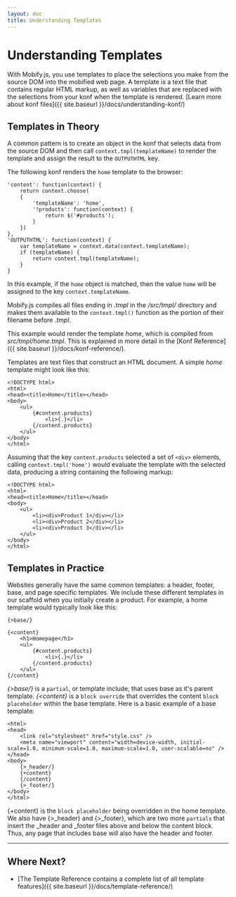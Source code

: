 ```yaml
---
layout: doc
title: Understanding Templates 
---
```


# Understanding Templates
    
With Mobify.js, you use templates to place the selections you make
from the source DOM into the mobified web page. A template is a text
file that contains regular HTML markup, as well as variables that are
replaced with the selections from your konf when the template is
rendered. [Learn more about konf files]({{ site.baseurl }}/docs/understanding-konf/)

## Templates in Theory

A common pattern is to create an object in the konf that selects data
from the source DOM and then call `context.tmpl(templateName)` to 
render the template and assign the result to the `OUTPUTHTML` key.

The following konf renders the `home` template to the browser:

    'content': function(context) {
        return context.choose(
        {
            'templateName': 'home',
            '!products': function(context) {
                return $('#products');
            }
        })
    },
    'OUTPUTHTML': function(context) {
        var templateName = context.data(context.templateName);
        if (templateName) {
            return context.tmpl(templateName);
        }
    }


In this example, if the `home` object is matched, then the value
`home` will be assigned to the key `context.templateName`.

Mobify.js compiles all files ending in _.tmpl_ in the _/src/tmpl/_
directory and makes them available to the `context.tmpl()` function as
the portion of their filename before _.tmpl_.

This example would render the template _home_, which is compiled from
_src/tmpl/home.tmpl_. This is explained in more detail in the [Konf
Reference]({{ site.baseurl }}/docs/konf-reference/).

Templates are text files that construct an HTML document. A simple 
_home_ template might look like this:

    <!DOCTYPE html>
    <html>
    <head><title>Home</title></head>
    <body>
        <ul>
            {#content.products}
                <li>{.}</li>
            {/content.products}
        </ul>
    </body>
    </html>

Assuming that the key `content.products` selected a set of `<div>`
elements, calling `context.tmpl('home')` would evaluate the template
with the selected data, producing a string containing the following
markup:

    <!DOCTYPE html>
    <html>
    <head><title>Home</title></head>
    <body>
        <ul>
            <li><div>Product 1</div></li>
            <li><div>Product 2</div></li>
            <li><div>Product 3</div></li>
        </ul>
    </body>
    </html>


## Templates in Practice

Websites generally have the same common templates: a header, footer,
base, and page specific templates. We include these different 
templates in our scaffold when you initially create a product. For 
example, a home template would typically look like this:

    {>base/}

    {<content}
        <h1>Homepage</h1>
        <ul>
            {#content.products}
                <li>{.}</li>
            {/content.products}
        </ul>
    {/content}

_{>base/}_ is a `partial`, or template include, that uses base as it's
parent template. _{<content}_ is a `block override` that overrides the 
content `block placeholder` within the base template. Here is a basic 
example of a base template:

    <html>
    <head>
        <link rel="stylesheet" href="style.css" />
        <meta name="viewport" content="width=device-width, initial-scale=1.0, minimum-scale=1.0, maximum-scale=1.0, user-scalable=no" />
    </head>
    <body>
        {>_header/}
        {+content}
        {/content}
        {>_footer/}
    </body>
    </html>

{+content} is the `block placeholder` being overridden in the 
home template. We also have {>_header} and {>_footer}, which are two more
`partials` that insert the _header and _footer files above and below the
content block. Thus, any page that includes base will also have the header 
and footer.

---

## Where Next?

* [The Template Reference contains a complete list of all template features]({{ site.baseurl }}/docs/template-reference/)

